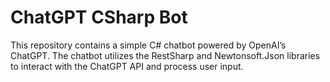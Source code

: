 # ChatGPT CSharp Bot
 This repository contains a simple C# chatbot powered by OpenAI’s ChatGPT. The chatbot utilizes the RestSharp and Newtonsoft.Json libraries to interact with the ChatGPT API and process user input.
